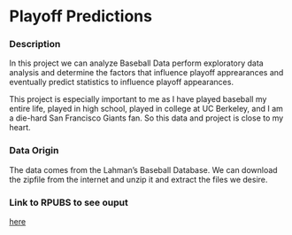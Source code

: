 # Playoff Predictions

### Description 
In this project we can analyze Baseball Data perform exploratory data analysis and determine the factors that influence playoff apprearances and eventually predict statistics to influence playoff appearances. 

This project is especially important to me as I have played baseball my entire life, played in high school, played in college at UC Berkeley, and I am a die-hard San Francisco Giants fan. So this data and project is close to my heart.

### Data Origin 
The data comes from the Lahman’s Baseball Database. We can download the zipfile from the internet and unzip it and extract the files we desire.

### Link to RPUBS to see ouput 
[here](https://rpubs.com/mevanoff24/107772)
